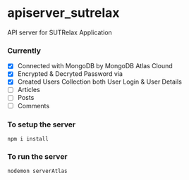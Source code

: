 # apiserver_sutrelax
API server for SUTRelax Application

### Currently
- [X] Connected with MongoDB by MongoDB Atlas Clound
- [X] Encrypted & Decryted Password via
- [x] Created Users Collection both User Login & User Details
- [ ] Articles
- [ ] Posts
- [ ] Comments

### To setup the server
```
npm i install
```

### To run the server
```
nodemon serverAtlas
```
